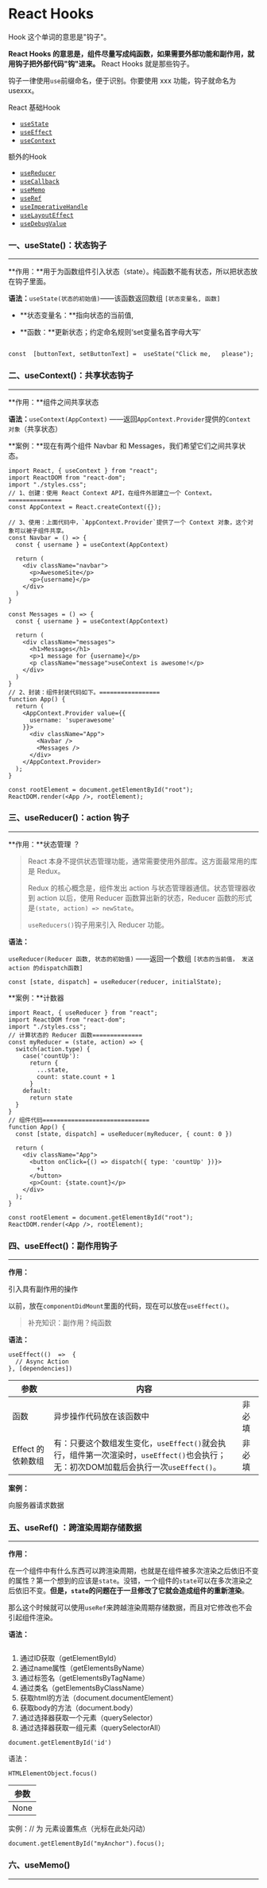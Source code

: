 # React Hooks

[阮一峰]: http://www.ruanyifeng.com/blog/2019/09/react-hooks.html
[React-Hook API]: https://zh-hans.reactjs.org/docs/hooks-reference.html

Hook 这个单词的意思是"钩子"。

**React Hooks 的意思是，组件尽量写成纯函数，如果需要外部功能和副作用，就用钩子把外部代码"钩"进来。** React Hooks 就是那些钩子。

钩子一律使用`use`前缀命名，便于识别。你要使用 xxx 功能，钩子就命名为 usexxx。

React 基础Hook

- [`useState`](https://zh-hans.reactjs.org/docs/hooks-reference.html#usestate)
- [`useEffect`](https://zh-hans.reactjs.org/docs/hooks-reference.html#useeffect)
- [`useContext`](https://zh-hans.reactjs.org/docs/hooks-reference.html#usecontext)

额外的Hook

- [`useReducer`](https://zh-hans.reactjs.org/docs/hooks-reference.html#usereducer)
- [`useCallback`](https://zh-hans.reactjs.org/docs/hooks-reference.html#usecallback)
- [`useMemo`](https://zh-hans.reactjs.org/docs/hooks-reference.html#usememo)
- [`useRef`](https://zh-hans.reactjs.org/docs/hooks-reference.html#useref)
- [`useImperativeHandle`](https://zh-hans.reactjs.org/docs/hooks-reference.html#useimperativehandle)
- [`useLayoutEffect`](https://zh-hans.reactjs.org/docs/hooks-reference.html#uselayouteffect)
- [`useDebugValue`](https://zh-hans.reactjs.org/docs/hooks-reference.html#usedebugvalue)



### 一、useState()：状态钩子

******

**作用：**用于为函数组件引入状态（state）。纯函数不能有状态，所以把状态放在钩子里面。

**语法：**`useState(状态的初始值)`——该函数返回数组 `[状态变量名, 函数]`

- **状态变量名：**指向状态的当前值,

- **函数：**更新状态；约定命名规则‘set变量名首字母大写’

```

const  [buttonText, setButtonText] =  useState("Click me,   please");
```





### 二、useContext()：共享状态钩子

************

**作用：**组件之间共享状态

**语法：**`useContext(AppContext)` ——返回`AppContext.Provider`提供的`Context 对象`（共享状态）

**案例：**现在有两个组件 Navbar 和 Messages，我们希望它们之间共享状态。

```
import React, { useContext } from "react";
import ReactDOM from "react-dom";
import "./styles.css";
// 1、创建：使用 React Context API，在组件外部建立一个 Context。===============
const AppContext = React.createContext({});

// 3、使用：上面代码中，`AppContext.Provider`提供了一个 Context 对象，这个对象可以被子组件共享。
const Navbar = () => {
  const { username } = useContext(AppContext)

  return (
    <div className="navbar">
      <p>AwesomeSite</p>
      <p>{username}</p>
    </div>
  )
}

const Messages = () => {
  const { username } = useContext(AppContext)

  return (
    <div className="messages">
      <h1>Messages</h1>
      <p>1 message for {username}</p>
      <p className="message">useContext is awesome!</p>
    </div>
  )
}
// 2、封装：组件封装代码如下。=================
function App() {
  return (
    <AppContext.Provider value={{
      username: 'superawesome'
    }}>
      <div className="App">
        <Navbar />
        <Messages />
      </div>
    </AppContext.Provider>
  );
}

const rootElement = document.getElementById("root");
ReactDOM.render(<App />, rootElement);
```



### 三、useReducer()：action 钩子

***********

**作用：**状态管理 ？

> React 本身不提供状态管理功能，通常需要使用外部库。这方面最常用的库是 Redux。
>
> Redux 的核心概念是，组件发出 action 与状态管理器通信。状态管理器收到 action 以后，使用 Reducer 函数算出新的状态，Reducer 函数的形式是`(state, action) => newState`。
>
> `useReducers()`钩子用来引入 Reducer 功能。

**语法：**

`useReducer(Reducer 函数, 状态的初始值)` ——返回一个数组 `[状态的当前值， 发送 action 的dispatch函数]`

```
const [state, dispatch] = useReducer(reducer, initialState);
```

**案例：**计数器

```
import React, { useReducer } from "react";
import ReactDOM from "react-dom";
import "./styles.css";
// 计算状态的 Reducer 函数==============
const myReducer = (state, action) => {
  switch(action.type) {
    case('countUp'):
      return {
        ...state,
        count: state.count + 1
      }
    default:
      return state
  }
}
// 组件代码==============================
function App() {
  const [state, dispatch] = useReducer(myReducer, { count: 0 })

  return (
    <div className="App">
      <button onClick={() => dispatch({ type: 'countUp' })}>
        +1
      </button>
      <p>Count: {state.count}</p>
    </div>
  );
}

const rootElement = document.getElementById("root");
ReactDOM.render(<App />, rootElement);
```



### 四、useEffect()：副作用钩子

****************

**作用：**

引入具有副作用的操作

以前，放在`componentDidMount`里面的代码，现在可以放在`useEffect()`。

> 补充知识：副作用？纯函数

**语法：**

```
useEffect(()  =>  {
  // Async Action
}, [dependencies])
```

| 参数              | 内容                                                         |        |
| ----------------- | ------------------------------------------------------------ | ------ |
| 函数              | 异步操作代码放在该函数中                                     | 非必填 |
| Effect 的依赖数组 | 有：只要这个数组发生变化，`useEffect()`就会执行，组件第一次渲染时，`useEffect()`也会执行；无：初次DOM加载后会执行一次`useEffect()`。 | 非必填 |

**案例：**

向服务器请求数据



### 五、useRef() ：跨渲染周期存储数据

*******

[React-Hook API：useRef()]: https://zh-hans.reactjs.org/docs/hooks-reference.html#usere
[帮助理解：useRef()]: https://blog.csdn.net/hjc256/article/details/102587037
**作用：**

在一个组件中有什么东西可以跨渲染周期，也就是在组件被多次渲染之后依旧不变的属性？第一个想到的应该是`state`。没错，一个组件的`state`可以在多次渲染之后依旧不变。**但是，`state`的问题在于一旦修改了它就会造成组件的重新渲染**。

那么这个时候就可以使用`useRef`来跨越渲染周期存储数据，而且对它修改也不会引起组件渲染。

**语法：**

```

```





[补充知识：JS获取DOM元素方法]: https://www.jb51.net/article/116460.htm

1. 通过ID获取（getElementById）
2. 通过name属性（getElementsByName）
3. 通过标签名（getElementsByTagName）
4. 通过类名（getElementsByClassName）
5. 获取html的方法（document.documentElement）
6. 获取body的方法（document.body）
7. 通过选择器获取一个元素（querySelector）
8. 通过选择器获取一组元素（querySelectorAll）

```
document.getElementById('id')
```



[补充知识：HTML DOM focus()]: https://www.runoob.com/jsref/met-html-focus.html

语法：

```
HTMLElementObject.focus()
```

| 参数 |
| ---- |
| None |

实例：// 为 <a> 元素设置焦点（光标在此处闪动）

```
document.getElementById("myAnchor").focus();
```



### 六、useMemo()

**********

